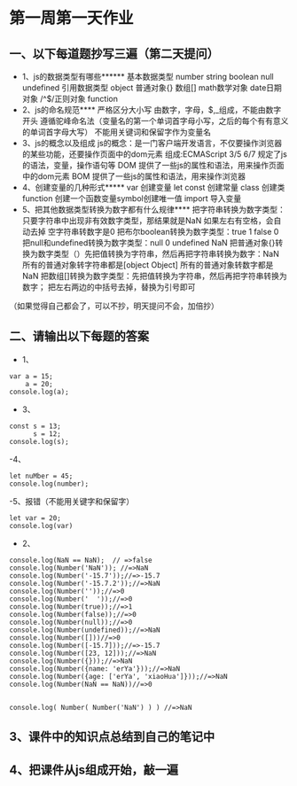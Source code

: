 # 第一周第一天作业

## 一、以下每道题抄写三遍（第二天提问）
- 1、js的数据类型有哪些******
    基本数据类型
        number
        string
        boolean
        null
        undefined
    引用数据类型
        object
            普通对象{}
            数组[]
            math数学对象
            date日期对象
            /^$/正则对象
        function
- 2、js的命名规范****
        严格区分大小写
        由数字，字母，$,_组成，不能由数字开头
        遵循驼峰命名法（变量名的第一个单词首字母小写，之后的每个有有意义的单词首字母大写）
        不能用关键词和保留字作为变量名
- 3、js的概念以及组成
        js的概念：是一门客户端开发语言，不仅要操作浏览器的某些功能，还要操作页面中的dom元素
        组成:ECMAScript 3/5 6/7 规定了js的语法，变量，操作语句等
            DOM 提供了一些js的属性和语法，用来操作页面中的dom元素
            BOM 提供了一些js的属性和语法，用来操作浏览器
- 4、创建变量的几种形式*****
        var 创建变量 let const 创建常量 class 创建类 function 创建一个函数变量symbol创建唯一值 import 导入变量
- 5、把其他数据类型转换为数字都有什么规律****
        把字符串转换为数字类型：只要字符串中出现非有效数字类型，那结果就是NaN
                             如果左右有空格，会自动去掉
                            空字符串转数字是0
        把布尔boolean转换为数字类型：true 1
                                false  0
        把null和undefined转换为数字类型：null 0
                                    undefined  NaN
        把普通对象{}转换为数字类型（）先把值转换为字符串，然后再把字符串转换为数字：NaN
            所有的普通对象转字符串都是[object Object]
            所有的普通对象转数字都是NaN
        把数组[]转换为数字类型：先把值转换为字符串，然后再把字符串转换为数字；
            把左右两边的中括号去掉，替换为引号即可

（如果觉得自己都会了，可以不抄，明天提问不会，加倍抄）


## 二、请输出以下每题的答案
- 1、
``` 20
var a = 15;
    a = 20;
console.log(a);
```
- 3、
``` 报错（常量）
const s = 13;
      s = 12;
console.log(s);
```

-4、
```报错（名字不一致）
let nuMber = 45;
console.log(number);

```

-5、报错（不能用关键字和保留字）
```
let var = 20;
console.log(var)
```

- 2、
```
console.log(NaN == NaN);  // =>false
console.log(Number('NaN')); //=>NaN
console.log(Number('-15.7'));//=>-15.7
console.log(Number('-15.7.2'));//=>NaN
console.log(Number(''));//=>0
console.log(Number('  '));//=>0
console.log(Number(true));//=>1
console.log(Number(false));//=>0
console.log(Number(null));//=>0
console.log(Number(undefined));//=>NaN
console.log(Number([]))//=>0
console.log(Number([-15.7]));//=>-15.7
console.log(Number([23, 12]));//=>NaN
console.log(Number({}));//=>NaN
console.log(Number({name: 'erYa'}));//=>NaN
console.log(Number({age: ['erYa', 'xiaoHua']}));//=>NaN
console.log(Number(NaN == NaN))//=>0


console.log( Number( Number('NaN') ) ) //=>NaN
```

## 3、课件中的知识点总结到自己的笔记中

## 4、把课件从js组成开始，敲一遍


